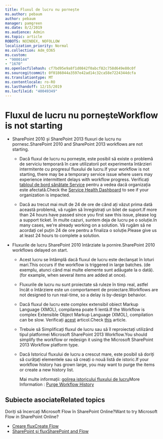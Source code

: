 ```yaml
---
title: Fluxul de lucru nu pornește
ms.author: pebaum
author: pebaum
manager: pamgreen
ms.date: 8/2/2019
ms.audience: Admin
ms.topic: article
ROBOTS: NOINDEX, NOFOLLOW
localization_priority: Normal
ms.collection: Adm_O365
ms.custom:
- "9000144"
- "1670"
ms.openlocfilehash: cf7bd95e9a8f1d0842f0abcf82c758d649e80c0f
ms.sourcegitcommit: 0f0186044a3597e42ad14c32ca58e7224344dcfa
ms.translationtype: MT
ms.contentlocale: ro-RO
ms.lasthandoff: 12/15/2019
ms.locfileid: "40049349"
---
```

# <a name="workflow-is-not-starting"></a><span data-ttu-id="301df-102">Fluxul de lucru nu pornește</span><span class="sxs-lookup"><span data-stu-id="301df-102">Workflow is not starting</span></span>

- <span data-ttu-id="301df-103">SharePoint 2010 și SharePoint 2013 fluxuri de lucru nu pornesc.</span><span class="sxs-lookup"><span data-stu-id="301df-103">SharePoint 2010 and SharePoint 2013 workflows are not starting.</span></span>

    - <span data-ttu-id="301df-104">Dacă fluxul de lucru nu pornește, este posibil să existe o problemă de serviciu temporară în care utilizatorii pot experimenta întârzieri intermitente cu progresul fluxului de lucru.</span><span class="sxs-lookup"><span data-stu-id="301df-104">If your workflow is not starting, there may be a temporary service issue where users may experience intermittent delays with workflow progress.</span></span> <span data-ttu-id="301df-105">Verificați [tabloul de bord sănătate Service](https:/admin.microsoft.com/AdminPortal/Home#/servicehealth) pentru a vedea dacă organizația este afectată.</span><span class="sxs-lookup"><span data-stu-id="301df-105">Check the [Service Health Dashboard](https:/admin.microsoft.com/AdminPortal/Home#/servicehealth) to see if your organization is impacted.</span></span>

    - <span data-ttu-id="301df-106">Dacă au trecut mai mult de 24 de ore de când ați văzut prima dată această problemă, vă rugăm să înregistrați un bilet de suport.</span><span class="sxs-lookup"><span data-stu-id="301df-106">If more than 24 hours have passed since you first saw this issue, please log a support ticket.</span></span> <span data-ttu-id="301df-107">În multe cazuri, suntem deja de lucru pe o soluție.</span><span class="sxs-lookup"><span data-stu-id="301df-107">In many cases, we're already working on a solution.</span></span> <span data-ttu-id="301df-108">Vă rugăm să ne acordați cel puțin 24 de ore pentru a finaliza o soluție.</span><span class="sxs-lookup"><span data-stu-id="301df-108">Please give us at least 24 hours to complete a solution.</span></span>

- <span data-ttu-id="301df-109">Fluxurile de lucru SharePoint 2010 întârziate la pornire.</span><span class="sxs-lookup"><span data-stu-id="301df-109">SharePoint 2010 workflows delayed on start.</span></span>

    - <span data-ttu-id="301df-110">Acest lucru se întâmplă dacă fluxul de lucru este declanșat în loturi mari.</span><span class="sxs-lookup"><span data-stu-id="301df-110">This occurs if the workflow is triggered in large batches.</span></span> <span data-ttu-id="301df-111">(de exemplu, atunci când mai multe elemente sunt adăugate la o dată).</span><span class="sxs-lookup"><span data-stu-id="301df-111">(for example, when several items are added at once).</span></span>

    - <span data-ttu-id="301df-112">Fluxurile de lucru nu sunt proiectate să ruleze în timp real, astfel încât o întârziere este un comportament de proiectare.</span><span class="sxs-lookup"><span data-stu-id="301df-112">Workflows are not designed to run real-time, so a delay is by-design behavior.</span></span>

   -  <span data-ttu-id="301df-113">Dacă fluxul de lucru este complex extensibil obiect Markup Language (XMOL), compilarea poate fi lentă.</span><span class="sxs-lookup"><span data-stu-id="301df-113">If the Workflow is complex Extensible Object Markup Language (XMOL), compilation can be slow.</span></span> <span data-ttu-id="301df-114">Verificați [acest](https://support.microsoft.com//kb/3043697) articol.</span><span class="sxs-lookup"><span data-stu-id="301df-114">Check [this](https://support.microsoft.com//kb/3043697) article.</span></span>

    - <span data-ttu-id="301df-115">Trebuie să Simplificați fluxul de lucru sau să îl reproiectați utilizând tipul platformei Microsoft SharePoint 2013 Workflow.</span><span class="sxs-lookup"><span data-stu-id="301df-115">You should simplify the workflow or redesign it using the Microsoft SharePoint 2013 Workflow platform type.</span></span>

    - <span data-ttu-id="301df-116">Dacă Istoricul fluxului de lucru a crescut mare, este posibil să doriți să curățați elementele sau să creați o nouă listă de istoric.</span><span class="sxs-lookup"><span data-stu-id="301df-116">If your workflow history has grown large, you may want to purge the items or create a new history list.</span></span>

        <span data-ttu-id="301df-117">Mai multe informații: [golirea istoricului fluxului de lucru](https://blogs.technet.microsoft.com/marj/2015/08/07/sharepoint-2010-workflows-best-practice-purge-workflow-history-list-items/)</span><span class="sxs-lookup"><span data-stu-id="301df-117">More Information : [Purge Workflow History](https://blogs.technet.microsoft.com/marj/2015/08/07/sharepoint-2010-workflows-best-practice-purge-workflow-history-list-items/)</span></span>


## <a name="related-topics"></a><span data-ttu-id="301df-118">Subiecte asociate</span><span class="sxs-lookup"><span data-stu-id="301df-118">Related topics</span></span>
<span data-ttu-id="301df-119">Doriți să încercați Microsoft Flow în SharePoint Online?</span><span class="sxs-lookup"><span data-stu-id="301df-119">Want to try Microsoft Flow in SharePoint Online?</span></span>
- [<span data-ttu-id="301df-120">Creare flux</span><span class="sxs-lookup"><span data-stu-id="301df-120">Create Flow</span></span>](https://support.office.com/article/Create-a-flow-for-a-list-or-library-in-SharePoint-Online-or-OneDrive-for-Business-a9c3e03b-0654-46af-a254-20252e580d01) 
- [<span data-ttu-id="301df-121">SharePoint și flux</span><span class="sxs-lookup"><span data-stu-id="301df-121">SharePoint and Flow</span></span>](https://flow.microsoft.com/blog/sharepoint-and-flow/) 


